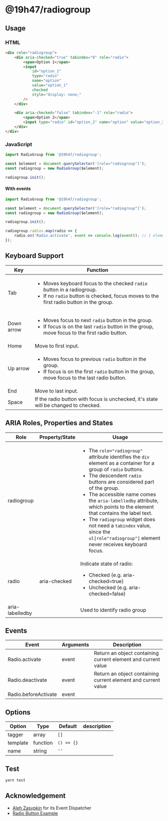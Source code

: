# @19h47/radiogroup

## Usage

### HTML

```html
<div role="radiogroup">
	<div aria-checked="true" tabindex="0" role="radio">
		<span>Option 1</span>
		<input
			id="option_1"
			type="radio"
			name="option"
			value="option_1"
			checked
			style="display: none;"
		/>
	</div>

	<div aria-checked="false" tabindex="-1" role="radio">
		<span>Option 2</span>
		<input type="radio" id="option_2" name="option" value="option_2" style="display: none;" />
	</div>
</div>
```

### JavaScript

```javascript
import RadioGroup from '@19h47/radiogroup';

const $element = document.querySelector('[role="radiogroup"]');
const radiogroup = new RadioGroup($element);

radiogroup.init();
```

#### With events

```javascript
import RadioGroup from '@19h47/radiogroup';

const $element = document.querySelector('[role="radiogroup"]');
const radiogroup = new RadioGroup($element);

radiogroup.init();

radiogroup.radios.map(radio => {
	radio.on('Radio.activate', event => console.log(event)); // { element, value }
});
```

## Keyboard Support

| Key        | Function                                                                                                                                                                           |
| ---------- | ---------------------------------------------------------------------------------------------------------------------------------------------------------------------------------- |
| Tab        | <ul><li>Moves keyboard focus to the checked `radio` button in a radiogroup.</li><li>If no `radio` button is checked, focus moves to the first radio button in the group.</li></ul> |
| Down arrow | <ul><li>Moves focus to next `radio` button in the group.</li><li>If focus is on the last `radio` button in the group, move focus to the first radio button.</li></ul>              |
| Home       | Move to first input.                                                                                                                                                               |
| Up arrow   | <ul><li>Moves focus to previous `radio` button in the group.</li><li>If focus is on the first `radio` button in the group, move focus to the last radio button.</li></ul>          |
| End        | Move to last input.                                                                                                                                                                |
| Space      | If the radio button with focus is unchecked, it's state will be changed to checked.                                                                                                |

## ARIA Roles, Properties and States

| Role            | Property/State | Usage                                                                                                                                                                                                                                                                                                                                                                                                                                                                           |
| --------------- | -------------- | ------------------------------------------------------------------------------------------------------------------------------------------------------------------------------------------------------------------------------------------------------------------------------------------------------------------------------------------------------------------------------------------------------------------------------------------------------------------------------- |
| radiogroup      |                | <ul><li>The `role="radiogroup"` attribute identifies the `div` element as a container for a group of `radio` buttons.</li><li>The descendent `radio` buttons are considered part of the group.</li><li>The accessible name comes the `aria-labelledby` attribute, which points to the element that contains the label text.</li><li>The `radiogroup` widget does not need a `tabindex` value, since the `ul[role"radiogroup"]` element never receives keyboard focus.</li></ul> |
| radio           | aria-checked   | Indicate state of radio:<br><ul><li>Checked (e.g. aria-checked=true)</li><li>Unchecked (e.g. aria-checked=false)</li></ul>                                                                                                                                                                                                                                                                                                                                                      |
| aria-labelledby |                | Used to identify radio group                                                                                                                                                                                                                                                                                                                                                                                                                                                    |

## Events

| Event                | Arguments | Description                                                   |
| -------------------- | --------- | ------------------------------------------------------------- |
| Radio.activate       | event     | Return an object containing current element and current value |
| Radio.deactivate     | event     | Return an object containing current element and current value |
| Radio.beforeActivate | event     |                                                               |

## Options

| Option   | Type     | Default    | description |
| -------- | -------- | ---------- | ----------- |
| tagger   | array    | `[]`       |             |
| template | function | `() => {}` |             |
| name     | string   | `''`       |             |

## Test

```bash
yarn test
```

## Acknowledgement

-   [Aleh Zasypkin](https://github.com/azasypkin/event-dispatcher) for its Event Dispatcher
-   [Radio Button Example](https://www.w3.org/TR/2017/WD-wai-aria-practices-1.1-20170628/examples/radio/radio-1/radio-1.html)
